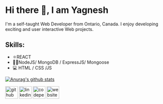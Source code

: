 # Hi there 👋,  I am Yagnesh
I'm a self-taught Web Developer from Ontario, Canada. I enjoy developing exciting and user interactive Web projects.

## Skills:  
* ⚛REACT 
* 👨‍💻NodeJS/ MongoDB / ExpressJS/ Mongoose
* 💻 HTML / CSS /JS

[![Anurag's github stats](https://github-readme-stats.vercel.app/api?username=YagneshP)](https://github.com/anuraghazra/github-readme-stats)

[<img src='https://cdn.jsdelivr.net/npm/simple-icons@3.0.1/icons/github.svg' alt='github' height='40'>](https://github.com/https://github.com/YagneshP)  [<img src='https://cdn.jsdelivr.net/npm/simple-icons@3.0.1/icons/linkedin.svg' alt='linkedin' height='40'>](https://www.linkedin.com/in/https://www.linkedin.com/in/yagneshparekhdev//)  [<img src='https://cdn.jsdelivr.net/npm/simple-icons@3.0.1/icons/codepen.svg' alt='codepen' height='40'>](https://codepen.io/https://codepen.io/Yag)  [<img src='https://cdn.jsdelivr.net/npm/simple-icons@3.0.1/icons/icloud.svg' alt='website' height='40'>](https://www.yagneshparekh.com/)  



